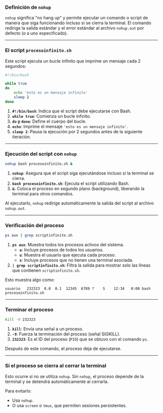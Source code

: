 ### **Definición de `nohup`**

`nohup` significa "no hang up" y permite ejecutar un comando o script de manera que siga funcionando incluso si se cierra la terminal. El comando redirige la salida estándar y el error estándar al archivo `nohup.out` por defecto (o a uno especificado).

---

### **El script `procesoinfinito.sh`**

Este script ejecuta un bucle infinito que imprime un mensaje cada 2 segundos:

```bash
#!/bin/bash

while true
do 
    echo 'esto es un mensaje infinito'
    sleep 2
done
```

1. **`#!/bin/bash`**: Indica que el script debe ejecutarse con Bash.
2. **`while true`**: Comienza un bucle infinito.
3. **`do` y `done`**: Define el cuerpo del bucle.
4. **`echo`**: Imprime el mensaje `'esto es un mensaje infinito'`.
5. **`sleep 2`**: Pausa la ejecución por 2 segundos antes de la siguiente iteración.

---

### **Ejecución del script con `nohup`**

```bash
nohup bash procesoinfinito.sh &
```

1. **`nohup`**: Asegura que el script siga ejecutándose incluso si la terminal se cierra.
2. **`bash procesoinfinito.sh`**: Ejecuta el script utilizando Bash.
3. **`&`**: Coloca el proceso en segundo plano (background), liberando la terminal para otros comandos.

Al ejecutarlo, `nohup` redirige automáticamente la salida del script al archivo `nohup.out`.

---

### **Verificación del proceso**

```bash
ps aux | grep scriptinfinito.sh
```

1. **`ps aux`**: Muestra todos los procesos activos del sistema.
    - **`a`**: Incluye procesos de todos los usuarios.
    - **`u`**: Muestra el usuario que ejecuta cada proceso.
    - **`x`**: Incluye procesos que no tienen una terminal asociada.
2. **`| grep scriptinfinito.sh`**: Filtra la salida para mostrar solo las líneas que contienen `scriptinfinito.sh`.

Esto muestra algo como:

```
usuario   232323  0.0  0.1  12345  6789 ?    S    12:34   0:00 bash procesoinfinito.sh
```

---

### **Terminar el proceso**

```bash
kill -9 232323
```

1. **`kill`**: Envía una señal a un proceso.
2. **`-9`**: Fuerza la terminación del proceso (señal SIGKILL).
3. **`232323`**: Es el ID del proceso (`PID`) que se obtuvo con el comando `ps`.

Después de este comando, el proceso deja de ejecutarse.

---

### **Si el proceso se cierra al cerrar la terminal**

Esto ocurre si no se utiliza `nohup`. Sin `nohup`, el proceso depende de la terminal y se detendrá automáticamente al cerrarla.

Para evitarlo:

- Usa `nohup`.
- O usa `screen` o `tmux`, que permiten sesiones persistentes.


